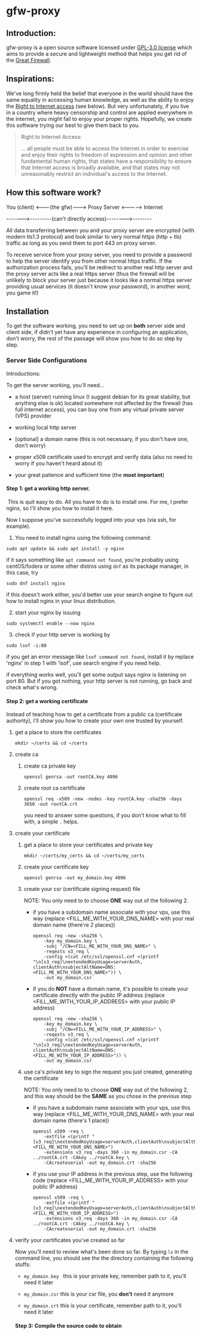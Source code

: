 # gfw-proxy

## Introduction:

gfw-proxy is a open source software licensed under [GPL-3.0 license](LICENSE.txt) which aims to provide a secure and lightweight method that helps you get rid of the [Great Firewall](https://en.wikipedia.org/wiki/Great_Firewall).

## Inspirations:

We've long firmly held the belief that everyone in the world should have the same equality in accessing human knowledge, as well as the ability to enjoy the [Right to Internet access](https://en.wikipedia.org/wiki/Right_to_Internet_access) (see below). But very unfortunately, if you live in a country where heavy censorship and control are applied everywhere in the internet, you might fail to enjoy your proper rights. Hopefully, we create this software trying our best to give them back to you.

> Right to Internet Access:
> 
> ... all people must be able to access the Internet in order to exercise and enjoy their rights to freedom of expression and opinion and other fundamental human rights, that states have a responsibility to ensure that Internet access is broadly available, and that states may not unreasonably restrict an individual's access to the Internet. 

## How this software work?

You (client) <---(the gfw)---> Proxy Server <-----> Internet

------->---------(can't directly access)-------->--------

All data transferring between you and your proxy server are encrypted (with modern tls1.3 protocol) and look similar to very normal https (http + tls) traffic as long as you send them to port 443 on proxy server.

To receive service from your proxy server, you need to provide a password to help the server identify you from other normal https traffic. If the authorization process fails, you'll be redirect to another real http server and the proxy server acts like a real https server (thus the firewall will be unlikely to block your server just because it looks like a normal https server providing usual services (it doesn't know your password), in another word, you game it!)

## Installation

To get the software working, you need to set up on **both** server side and client side, if didn't yet have any experience in configuring an application, don't worry, the rest of the passage will show you how to do so step by step.

### Server Side Configurations

Introductions:

To get the server working, you'll need...

- a host (server) running linux (I suggest debian for its great stability, but anything else is ok) located somewhere not affected by the firewall (has full internet access), you can buy one from any virtual private server (VPS) provider

- working local http server

- [optional] a domain name (this is not necessary, if you don't have one, don't worry)

- proper x509 certificate used to encrypt and verify data (also no need to worry if you haven't heard about it)

- your great patience and sufficient time (the **most important**)

#### Step 1: get a working http server.

 This is quit easy to do. All you have to do is to install one. For me, I prefer nginx, so I'll show you how to install it here.

Now I suppose you've successfully logged into your vps (via ssh, for example).

1. You need to install nginx using the following command:

```
sudo apt update && sudo apt install -y nginx 
```

if it says something like `apt command not found`, you're probably using centOS/fodera or some other distros using `dnf` as its package manager, in this case, try

```
sudo dnf install nginx
```

if this doesn't work either, you'd better use your search engine to figure out how to install nginx in your linux distribution.

2. start your nginx by issuing

```
sudo systemctl enable --now nginx
```

3. check if your http server is working by

```
sudo lsof -i:80
```

if you get an error message like `lsof command not found`, install it by replace 'nginx' in step 1 with 'lsof', use search engine if you need help.

if everything works well, you'll get some output says nginx is listening on port 80. But if you got nothing, your http server is not running, go back and check what's wrong.

#### Step 2: get a working certificate

Instead of teaching how to get a certificate from a public ca (certificate authority), I'll show you how to create your own one trusted by yourself.

1. get a place to store the certificates
   
   ```
   mkdir ~/certs && cd ~/certs
   ```

2. create ca 
   
   1. create  ca private key
      
      ```
      openssl genrsa -out rootCA.key 4096
      ```
   
   2. create root ca certificate
      
      ```
      openssl req -x509 -new -nodes -key rootCA.key -sha256 -days 3650 -out rootCA.crt
      ```
      
      you need to answer some questions, if you don't know what to fill with, a simple `.` helps.

3. create your certificate
   
   1. get a place to store your certificates and private key
      
      ```
      mkdir ~/certs/my_certs && cd ~/certs/my_certs
      ```
   
   2. create your certificate key
      
      ```
      openssl genrsa -out my_domain.key 4096
      ```
   
   3. create your csr (certificate signing request) file
      
      NOTE: You only need to to choose **ONE** way out of the following 2.
      
      - if you have a subdomain name associate with your vps, use this way (replace <FILL_ME_WITH_YOUR_DNS_NAME> with your real domain name (there're 2 places))
        
        ```
        openssl req -new -sha256 \
            -key my_domain.key \
            -subj "/CN=<FILL_ME_WITH_YOUR_DNS_NAME>" \
            -reqexts v3_req \
            -config <(cat /etc/ssl/openssl.cnf <(printf "\n[v3_req]\nextendedKeyUsage=serverAuth, clientAuth\nsubjectAltName=DNS:<FILL_ME_WITH_YOUR_DNS_NAME>")) \
            -out my_domain.csr
        ```
      
      - if you do **NOT** have a domain name, it's possible to create your certificate directly with the public IP address (replace <FILL_ME_WITH_YOUR_IP_ADDRESS> with your public IP address)
        
        ```
        openssl req -new -sha256 \
            -key my_domain.key \
            -subj "/CN=<FILL_ME_WITH_YOUR_IP_ADDRESS>" \
            -reqexts v3_req \
            -config <(cat /etc/ssl/openssl.cnf <(printf "\n[v3_req]\nextendedKeyUsage=serverAuth, clientAuth\nsubjectAltName=DNS:<FILL_ME_WITH_YOUR_IP_ADDRESS>")) \
            -out my_domain.csr
        ```
   
   4. use ca's private key to sign the request you just created, generating the certificate
      
      NOTE: You only need to to choose **ONE** way out of the following 2, and this way should be the **SAME** as you chose in the previous step
      
      - if you have a subdomain name associate with your vps, use this way (replace  <FILL_ME_WITH_YOUR_DNS_NAME> with your real domain name (there's 1 place))
        
        ```
        openssl x509 -req \
        	-extfile <(printf "[v3_req]\nextendedKeyUsage=serverAuth,clientAuth\nsubjectAltName=DNS:<FILL_ME_WITH_YOUR_DNS_NAME>") 
        	-extensions v3_req -days 360 -in my_domain.csr -CA ../rootCA.crt -CAkey ../rootCA.key \
        	-CAcreateserial -out my_domain.crt -sha256
        ```
      
      - if you use your IP address in the previous step, use the following code (replace <FILL_ME_WITH_YOUR_IP_ADDRESS> with your public IP address)
        
        ```
        openssl x509 -req \
        	-extfile <(printf "[v3_req]\nextendedKeyUsage=serverAuth,clientAuth\nsubjectAltName=DNS:<FILL_ME_WITH_YOUR_IP_ADDRESS>") 
        	-extensions v3_req -days 360 -in my_domain.csr -CA ../rootCA.crt -CAkey ../rootCA.key \
        	-CAcreateserial -out my_domain.crt -sha256
        ```

4. verify your certificates you've created so far
   
   Now you'll need to review what's been done so far. By typing `ls` in the command line, you should see the the directory containing the following stuffs:
   
   - `my_domain.key ` this is your private key, remember path to it, you'll need it later
   
   - `my_domain.csr` this is your csr file, you **don't** need it anymore
   
   - `my_domain.crt` this is your certificate, remember path to it, you'll need it later
   
   #### Step 3: Compile the source code to obtain
